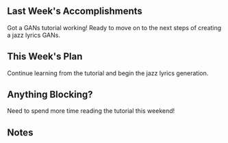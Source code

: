 ## Last Week's Accomplishments

Got a GANs tutorial working! Ready to move on to the next steps of creating a jazz lyrics GANs.

## This Week's Plan

Continue learning from the tutorial and begin the jazz lyrics generation.

## Anything Blocking?

Need to spend more time reading the tutorial this weekend!

## Notes

